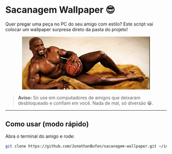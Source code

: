 # Sacanagem Wallpaper 😎

Quer pregar uma peça no PC do seu amigo com estilo? Este script vai colocar um wallpaper surpresa direto da pasta do projeto!  

<p align="center">
  <img src="./tumblr_static_bdac7ebe6b3a90705923ec2a45b60be789.jpg" alt="Wallpaper surpresa" width="400"/>
</p>

> **Aviso:** Só use em computadores de amigos que deixaram desbloqueado e confiam em você. Nada de mal, só diversão 😁.

---

## Como usar (modo rápido)

Abra o terminal do amigo e rode:

```sh
git clone https://github.com/JonathanBufon/sacanagem-wallpaper.git ~/imagens && cd ~/imagens && chmod +x *.sh && ./set-wallpaper.sh
